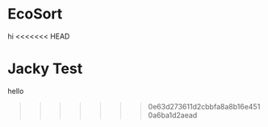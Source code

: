 # EcoSort
hi
<<<<<<< HEAD


Jacky Test
=======
hello
>>>>>>> 0e63d273611d2cbbfa8a8b16e4510a6ba1d2aead
